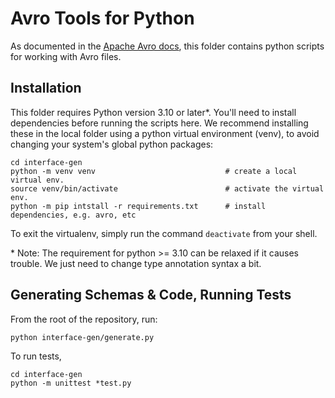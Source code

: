 # Avro Tools for Python

As documented in the [Apache Avro
docs](https://avro.apache.org/docs/1.11.1/getting-started-python/), this folder
contains python scripts for working with Avro files.

## Installation

This folder requires Python version 3.10 or later*. You'll need to install
dependencies before running the scripts here. We recommend installing these in
the local folder using a python virtual environment (venv), to avoid changing your
system's global python packages:

```
cd interface-gen
python -m venv venv                             # create a local virtual env.
source venv/bin/activate                        # activate the virtual env.
python -m pip intstall -r requirements.txt      # install dependencies, e.g. avro, etc

```

To exit the virtualenv, simply run the command `deactivate` from your shell.

\* Note: The requirement for python >= 3.10 can be relaxed if it causes
trouble. We just need to change type annotation syntax a bit.

## Generating Schemas & Code, Running Tests

From the root of the repository, run:

```
python interface-gen/generate.py
```

To run tests,

```
cd interface-gen
python -m unittest *test.py
```
